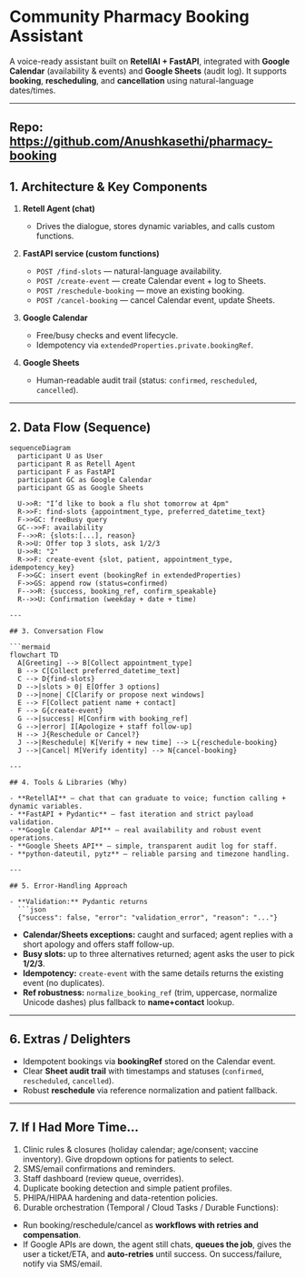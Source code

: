 # Community Pharmacy Booking Assistant

A voice-ready assistant built on **RetellAI + FastAPI**, integrated with **Google Calendar** (availability & events) and **Google Sheets** (audit log). It supports **booking**, **rescheduling**, and **cancellation** using natural-language dates/times.

---
**Repo:** <https://github.com/Anushkasethi/pharmacy-booking>  
---

## 1. Architecture & Key Components

1. **Retell Agent (chat)**
   - Drives the dialogue, stores dynamic variables, and calls custom functions.

2. **FastAPI service (custom functions)**
   - `POST /find-slots` — natural-language availability.
   - `POST /create-event` — create Calendar event + log to Sheets.
   - `POST /reschedule-booking` — move an existing booking.
   - `POST /cancel-booking` — cancel Calendar event, update Sheets.

3. **Google Calendar**
   - Free/busy checks and event lifecycle.
   - Idempotency via `extendedProperties.private.bookingRef`.

4. **Google Sheets**
   - Human-readable audit trail (status: `confirmed`, `rescheduled`, `cancelled`).

---

## 2. Data Flow (Sequence)

```mermaid
sequenceDiagram
  participant U as User
  participant R as Retell Agent
  participant F as FastAPI
  participant GC as Google Calendar
  participant GS as Google Sheets

  U->>R: "I’d like to book a flu shot tomorrow at 4pm"
  R->>F: find-slots {appointment_type, preferred_datetime_text}
  F->>GC: freeBusy query
  GC-->>F: availability
  F-->>R: {slots:[...], reason}
  R->>U: Offer top 3 slots, ask 1/2/3
  U->>R: "2"
  R->>F: create-event {slot, patient, appointment_type, idempotency_key}
  F->>GC: insert event (bookingRef in extendedProperties)
  F->>GS: append row (status=confirmed)
  F-->>R: {success, booking_ref, confirm_speakable}
  R-->>U: Confirmation (weekday + date + time)

---

## 3. Conversation Flow

```mermaid
flowchart TD
  A[Greeting] --> B[Collect appointment_type]
  B --> C[Collect preferred_datetime_text]
  C --> D{find-slots}
  D -->|slots > 0| E[Offer 3 options]
  D -->|none| C[Clarify or propose next windows]
  E --> F[Collect patient name + contact]
  F --> G{create-event}
  G -->|success| H[Confirm with booking_ref]
  G -->|error| I[Apologize + staff follow-up]
  H --> J{Reschedule or Cancel?}
  J -->|Reschedule| K[Verify + new time] --> L{reschedule-booking}
  J -->|Cancel| M[Verify identity] --> N{cancel-booking}

---

## 4. Tools & Libraries (Why)

- **RetellAI** — chat that can graduate to voice; function calling + dynamic variables.  
- **FastAPI + Pydantic** — fast iteration and strict payload validation.  
- **Google Calendar API** — real availability and robust event operations.  
- **Google Sheets API** — simple, transparent audit log for staff.  
- **python-dateutil, pytz** — reliable parsing and timezone handling.

---

## 5. Error-Handling Approach

- **Validation:** Pydantic returns
  ```json
  {"success": false, "error": "validation_error", "reason": "..."}
  ```
- **Calendar/Sheets exceptions:** caught and surfaced; agent replies with a short apology and offers staff follow-up.  
- **Busy slots:** up to three alternatives returned; agent asks the user to pick **1/2/3**.  
- **Idempotency:** `create-event` with the same details returns the existing event (no duplicates).  
- **Ref robustness:** `normalize_booking_ref` (trim, uppercase, normalize Unicode dashes) plus fallback to **name+contact** lookup.

---

## 6. Extras / Delighters

- Idempotent bookings via **bookingRef** stored on the Calendar event.  
- Clear **Sheet audit trail** with timestamps and statuses (`confirmed`, `rescheduled`, `cancelled`).  
- Robust **reschedule** via reference normalization and patient fallback.

---

## 7. If I Had More Time…

1. Clinic rules & closures (holiday calendar; age/consent; vaccine inventory). Give dropdown options for patients to select.
2. SMS/email confirmations and reminders.  
3. Staff dashboard (review queue, overrides).  
4. Duplicate booking detection and simple patient profiles.  
5. PHIPA/HIPAA hardening and data-retention policies.
6. Durable orchestration (Temporal / Cloud Tasks / Durable Functions):
  - Run booking/reschedule/cancel as **workflows with retries and compensation**.
  - If Google APIs are down, the agent still chats, **queues the job**, gives the user a ticket/ETA, and **auto-retries** until success. On success/failure, notify via SMS/email.

